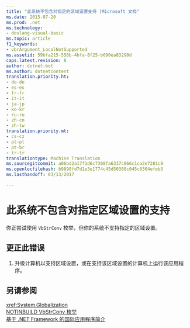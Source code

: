 ```yaml
---
title: "此系统不包含对指定的区域设置支持 |Microsoft 文档"
ms.date: 2015-07-20
ms.prod: .net
ms.technology:
- devlang-visual-basic
ms.topic: article
f1_keywords:
- vbrArgument_LocalNotSupported
ms.assetid: 59bfa215-556b-4bfa-8f25-b090ea83298d
caps.latest.revision: 8
author: dotnet-bot
ms.author: dotnetcontent
translation.priority.ht:
- de-de
- es-es
- fr-fr
- it-it
- ja-jp
- ko-kr
- ru-ru
- zh-cn
- zh-tw
translation.priority.mt:
- cs-cz
- pl-pl
- pt-br
- tr-tr
translationtype: Machine Translation
ms.sourcegitcommit: a06bd2a17f1d6c7308fa6337c866c1ca2e7281c0
ms.openlocfilehash: b9898fd7d1e3e1774c45d50388c045c6364efeb3
ms.lasthandoff: 03/13/2017

---
```

# <a name="this-system-does-not-contain-support-for-the-locale-specified"></a>此系统不包含对指定区域设置的支持
你正尝试使用 `VbStrConv` 枚举，但你的系统不支持指定的区域设置。  
  
## <a name="to-correct-this-error"></a>更正此错误  
  
1.  升级计算机以支持区域设置，或在支持该区域设置的计算机上运行该应用程序。  
  
## <a name="see-also"></a>另请参阅  
 <xref:System.Globalization>   
 [NOTINBUILD VbStrConv 枚举](http://msdn.microsoft.com/en-us/59f83dd9-6361-47df-a836-02ba9d4cb936)   
 [基于 .NET Framework 的国际应用程序简介](https://docs.microsoft.com/visualstudio/ide/introduction-to-international-applications-based-on-the-dotnet-framework)
